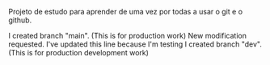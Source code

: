 Projeto de estudo para aprender de uma vez por todas a usar o git e o github.

I created branch "main". (This is for production work)
New modification requested.
I've updated this line because I'm testing
I created branch "dev". (This is for production development work)